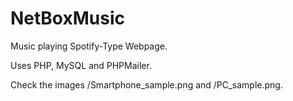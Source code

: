 # NetBoxMusic

Music playing Spotify-Type Webpage.

Uses PHP, MySQL and PHPMailer.

Check the images /Smartphone_sample.png and /PC_sample.png.
